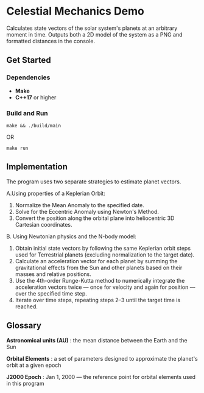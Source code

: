 # Celestial Mechanics Demo

Calculates state vectors of the solar system's planets at an arbitrary moment in time. Outputs both a 2D model of the system as a PNG and formatted distances in the console.

## Get Started

### Dependencies
- **Make**
- **C++17** or higher

### Build and Run
```
make && ./build/main
```
OR
```
make run
```

## Implementation ##
The program uses two separate strategies to estimate planet vectors.

A.Using properties of a Keplerian Orbit:
   1. Normalize the Mean Anomaly to the specified date.
   2. Solve for the Eccentric Anomaly using Newton's Method.
   3. Convert the position along the orbital plane into heliocentric 3D Cartesian coordinates.

B. Using Newtonian physics and the N-body model:
   1. Obtain initial state vectors by following the same Keplerian orbit steps used for Terrestrial planets (excluding normalization to the target date).
   2. Calculate an acceleration vector for each planet by summing the gravitational effects from the Sun and other planets based on their masses and relative positions.
   3. Use the 4th-order Runge-Kutta method to numerically integrate the acceleration vectors twice — once for velocity and again for position — over the specified time step.
   4. Iterate over time steps, repeating steps 2–3 until the target time is reached.

## Glossary ##
**Astronomical units (AU)**
: the mean distance between the Earth and the Sun

**Orbital Elements**
: a set of parameters designed to approximate the planet's orbit at a given epoch

**J2000 Epoch**
: Jan 1, 2000 — the reference point for orbital elements used in this program

